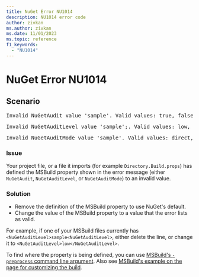```yaml
---
title: NuGet Error NU1014
description: NU1014 error code
author: zivkan
ms.author: zivkan
ms.date: 11/01/2023
ms.topic: reference
f1_keywords: 
  - "NU1014"
---
```


# NuGet Error NU1014

## Scenario

<pre>Invalid NuGetAudit value 'sample'. Valid values: true, false.</pre>

<pre>Invalid NuGetAuditLevel value 'sample';. Valid values: low, moderate, high, critical.</pre>

<pre>Invalid NuGetAuditMode value 'sample'. Valid values: direct, all.</pre>

### Issue

Your project file, or a file it imports (for example `Directory.Build.props`) has defined the MSBuild property shown in the error message (either `NuGetAudit`, `NuGetAuditLevel`, or `NuGetAuditMode`) to an invalid value.

### Solution

- Remove the definition of the MSBuild property to use NuGet's default.
- Change the value of the MSBuild property to a value that the error lists as valid.

For example, if one of your MSBuild files currently has `<NuGetAuditLevel>sample<NuGetAuditLevel>`, either delete the line, or change it to `<NuGetAuditLevel>low</NuGetAuditLevel>`.

To find where the property is being defined, you can use [MSBuild's `-preprocess` command line argument](/visualstudio/msbuild/msbuild-command-line-reference). Also see [MSBuild's example on the page for customizing the build](/.visualstudio/msbuild/customize-by-directory#example).
